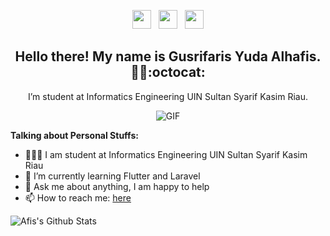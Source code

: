<p align='center'>
<a href="https://twitter.com/gusrifarisyudaa"><img height="30" src="https://github.com/stephenajulu/WaylonWalker/blob/main/icon/twitter.png?raw=true"></a>&nbsp;&nbsp;
<a href="https://instagram.com/gusrifarisyudaalhafis"><img height="30" src="https://github.com/stephenajulu/WaylonWalker/blob/main/icon/instagram.jpg?raw=true"></a>&nbsp;&nbsp;
<a href="https://www.linkedin.com/in/gusrifarisyudaalhafis"><img height="30" src="https://github.com/stephenajulu/WaylonWalker/blob/main/icon/linkedin.png?raw=true"></a>
</p>

<h2 align="center">Hello there! My name is Gusrifaris Yuda Alhafis. 👋🏻:octocat:</h2>
<p align="center">I’m student at Informatics Engineering UIN Sultan Syarif Kasim Riau.</p>

<p align="center">
<img align="middle" alt="GIF" src="https://media.giphy.com/media/836HiJc7pgzy8iNXCn/giphy.gif" />
</p>


**Talking about Personal Stuffs:**

- 👨🏻‍💻 I am student at Informatics Engineering UIN Sultan Syarif Kasim Riau
- 🌱 I’m currently learning Flutter and Laravel
- 💬 Ask me about anything, I am happy to help
- 📫 How to reach me: [here](https://instagram.com/gusrifarisyudaalhafis)

![Afis's Github Stats](https://github-readme-stats.vercel.app/api?username=GusrifarisYudaAlhafis&show_icons=true&theme=radical)

